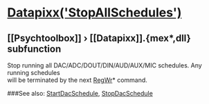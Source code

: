 # [Datapixx('StopAllSchedules')](Datapixx-StopAllSchedules) 
## [[Psychtoolbox]] &#8250; [[Datapixx]].{mex*,dll} subfunction


Stop running all DAC/ADC/DOUT/DIN/AUD/AUX/MIC schedules. Any running schedules  
will be terminated by the next [RegWr](RegWr)\* command.   


###See also:
[StartDacSchedule](Datapixx-StartDacSchedule), [StopDacSchedule](Datapixx-StopDacSchedule)
